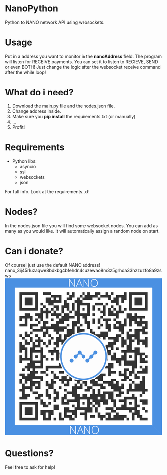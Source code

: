 # NanoPython
Python to NANO network API using websockets.

# Usage
Put in a address you want to monitor in the **nanoAddress** field.
The program will listen for RECEIVE payments.
You can set it to listen to RECIEVE, SEND or even BOTH!
Just change the logic after the websocket receive command after the while loop!

# What do i need?
1. Download the main.py file and the nodes.json file.
2. Change address inside.
3. Make sure you **pip install** the requirements.txt (or manually)
4. ...
5. Profit!

# Requirements
* Python libs:
  * asyncio
  * ssl
  * websockets
  * json
 
 For full info. Look at the requirements.txt!

# Nodes?
In the nodes.json file you will find some websocket nodes. You can add as many as you would like.
It will automatically assign a random node on start.

# Can i donate?
Of course!
just use the default NANO address!
nano_3ij45i1uzaqwe8bdkbg4bfehdn4duzewao8m3z5grhda33hzzuzfo8a9zsws
![QR Code](https://raw.githubusercontent.com/Shinevision/NanoPython/main/Images/QR_NANO.png)


# Questions?
Feel free to ask for help!
